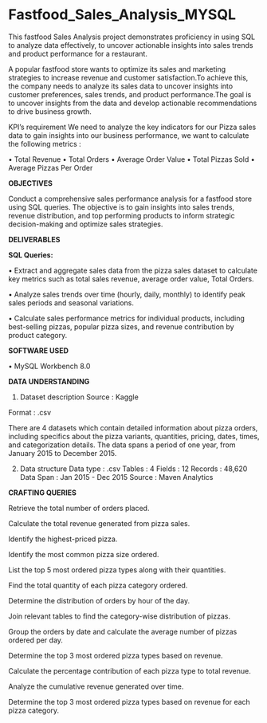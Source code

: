 # Fastfood_Sales_Analysis_MYSQL

This fastfood Sales Analysis project demonstrates proficiency in using SQL to analyze data effectively, to uncover actionable insights into sales trends and product performance for a restaurant.

A popular fastfood store wants to optimize its sales and marketing strategies to increase revenue and customer satisfaction.To achieve this, the company needs to analyze its sales data to uncover insights into customer preferences, sales trends, and product performance.The goal is to uncover insights from the data and develop actionable recommendations to drive business growth. 

KPI’s requirement
We need to analyze the key indicators for our Pizza sales data to gain insights into our business performance, we want to calculate the following metrics :

•	Total Revenue
•	Total Orders
•	Average Order Value
•	Total Pizzas Sold
•	Average Pizzas Per Order

**OBJECTIVES**

Conduct a comprehensive sales performance analysis for a fastfood store using SQL queries. The objective is to gain insights into sales trends, revenue distribution, and top performing products to inform strategic decision-making and optimize sales strategies.

**DELIVERABLES**

**SQL Queries:**

• Extract and aggregate sales data from the pizza sales dataset to calculate key metrics such as total sales revenue, average order value, Total Orders.

• Analyze sales trends over time (hourly, daily, monthly) to identify peak sales periods and seasonal variations.

• Calculate sales performance metrics for individual products, including best-selling pizzas, popular pizza sizes, and revenue contribution by product category.

**SOFTWARE USED**

• MySQL Workbench 8.0

**DATA UNDERSTANDING**

1. Dataset description
Source : Kaggle

Format : .csv

There are 4 datasets which contain detailed information about pizza orders, including specifics about the pizza variants, quantities, pricing, dates, times, and categorization details. The data spans a period of one year, from January 2015 to December 2015.

2. Data structure
Data type : .csv
Tables : 4
Fields : 12
Records : 48,620
Data Span : Jan 2015 - Dec 2015
Source : Maven Analytics

**CRAFTING QUERIES**

Retrieve the total number of orders placed.

Calculate the total revenue generated from pizza sales.

Identify the highest-priced pizza.

Identify the most common pizza size ordered.

List the top 5 most ordered pizza types along with their quantities.

Find the total quantity of each pizza category ordered.

Determine the distribution of orders by hour of the day.

Join relevant tables to find the category-wise distribution of pizzas.

Group the orders by date and calculate the average number of pizzas ordered per day.

Determine the top 3 most ordered pizza types based on revenue.

Calculate the percentage contribution of each pizza type to total revenue.

Analyze the cumulative revenue generated over time.

Determine the top 3 most ordered pizza types based on revenue for each pizza category.

